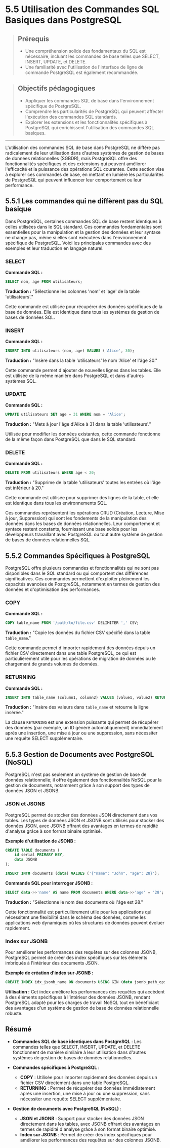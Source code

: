 # 5.5 Utilisation des Commandes SQL Basiques dans PostgreSQL

<blockquote>
    <h2>Prérequis</h2>
    <ul>
        <li>Une compréhension solide des fondamentaux du SQL est nécessaire, incluant les commandes de base telles que SELECT, INSERT, UPDATE, et DELETE.</li>
        <li>Une familiarité avec l'utilisation de l'interface de ligne de commande PostgreSQL est également recommandée.</li>
    </ul>
</blockquote>

<blockquote>
    <h2>Objectifs pédagogiques</h2>
    <ul>
        <li>Appliquer les commandes SQL de base dans l'environnement spécifique de PostgreSQL.</li>
        <li>Comprendre les particularités de PostgreSQL qui peuvent affecter l'exécution des commandes SQL standards.</li>
        <li>Explorer les extensions et les fonctionnalités spécifiques à PostgreSQL qui enrichissent l'utilisation des commandes SQL basiques.</li>
    </ul>
</blockquote>

---

L'utilisation des commandes SQL de base dans PostgreSQL ne diffère pas radicalement de leur utilisation dans d'autres systèmes de gestion de bases de données relationnelles (SGBDR), mais PostgreSQL offre des fonctionnalités spécifiques et des extensions qui peuvent améliorer l'efficacité et la puissance des opérations SQL courantes. Cette section vise à explorer ces commandes de base, en mettant en lumière les particularités de PostgreSQL qui peuvent influencer leur comportement ou leur performance.

## 5.5.1 Les commandes qui ne diffèrent pas du SQL basique

Dans PostgreSQL, certaines commandes SQL de base restent identiques à celles utilisées dans le SQL standard. Ces commandes fondamentales sont essentielles pour la manipulation et la gestion des données et leur syntaxe ne change pas, même si elles sont exécutées dans l'environnement spécifique de PostgreSQL. Voici les principales commandes avec des exemples et leur traduction en langage naturel.

### SELECT

**Commande SQL :**
```sql
SELECT nom, age FROM utilisateurs;
```
**Traduction :**
"Sélectionne les colonnes 'nom' et 'age' de la table 'utilisateurs'."

Cette commande est utilisée pour récupérer des données spécifiques de la base de données. Elle est identique dans tous les systèmes de gestion de bases de données SQL.

### INSERT

**Commande SQL :**
```sql
INSERT INTO utilisateurs (nom, age) VALUES ('Alice', 30);
```
**Traduction :**
"Insère dans la table 'utilisateurs' le nom 'Alice' et l'âge 30."

Cette commande permet d'ajouter de nouvelles lignes dans les tables. Elle est utilisée de la même manière dans PostgreSQL et dans d'autres systèmes SQL.

### UPDATE

**Commande SQL :**
```sql
UPDATE utilisateurs SET age = 31 WHERE nom = 'Alice';
```
**Traduction :**
"Mets à jour l'âge d'Alice à 31 dans la table 'utilisateurs'."

Utilisée pour modifier les données existantes, cette commande fonctionne de la même façon dans PostgreSQL que dans le SQL standard.

### DELETE

**Commande SQL :**
```sql
DELETE FROM utilisateurs WHERE age < 20;
```
**Traduction :**
"Supprime de la table 'utilisateurs' toutes les entrées où l'âge est inférieur à 20."

Cette commande est utilisée pour supprimer des lignes de la table, et elle est identique dans tous les environnements SQL.

Ces commandes représentent les opérations CRUD (Création, Lecture, Mise à jour, Suppression) qui sont les fondements de la manipulation des données dans les bases de données relationnelles. Leur comportement et syntaxe restent constants, fournissant une base solide pour les développeurs travaillant avec PostgreSQL ou tout autre système de gestion de bases de données relationnelles SQL.

## 5.5.2 Commandes Spécifiques à PostgreSQL

PostgreSQL offre plusieurs commandes et fonctionnalités qui ne sont pas disponibles dans le SQL standard ou qui comportent des différences significatives. Ces commandes permettent d'exploiter pleinement les capacités avancées de PostgreSQL, notamment en termes de gestion des données et d'optimisation des performances.

### COPY

**Commande SQL :**
```sql
COPY table_name FROM '/path/to/file.csv' DELIMITER ',' CSV;
```
**Traduction :**
"Copie les données du fichier CSV spécifié dans la table `table_name`."

Cette commande permet d'importer rapidement des données depuis un fichier CSV directement dans une table PostgreSQL, ce qui est particulièrement utile pour les opérations de migration de données ou le chargement de grands volumes de données.

### RETURNING

**Commande SQL :**
```sql
INSERT INTO table_name (column1, column2) VALUES (value1, value2) RETURNING *;
```
**Traduction :**
"Insère des valeurs dans `table_name` et retourne la ligne insérée."

La clause `RETURNING` est une extension puissante qui permet de récupérer des données (par exemple, un ID généré automatiquement) immédiatement après une insertion, une mise à jour ou une suppression, sans nécessiter une requête SELECT supplémentaire.

## 5.5.3 Gestion de Documents avec PostgreSQL (NoSQL)

PostgreSQL n'est pas seulement un système de gestion de base de données relationnelle; il offre également des fonctionnalités NoSQL pour la gestion de documents, notamment grâce à son support des types de données JSON et JSONB.

### JSON et JSONB

PostgreSQL permet de stocker des données JSON directement dans vos tables. Les types de données JSON et JSONB sont utilisés pour stocker des données JSON, avec JSONB offrant des avantages en termes de rapidité d'analyse grâce à son format binaire optimisé.

**Exemple d'utilisation de JSONB :**
```sql
CREATE TABLE documents (
    id serial PRIMARY KEY,
    data JSONB
);

INSERT INTO documents (data) VALUES ('{"name": "John", "age": 28}');
```

**Commande SQL pour interroger JSONB :**
```sql
SELECT data->>'name' AS name FROM documents WHERE data->>'age' = '28';
```
**Traduction :**
"Sélectionne le nom des documents où l'âge est 28."

Cette fonctionnalité est particulièrement utile pour les applications qui nécessitent une flexibilité dans le schéma des données, comme les applications web dynamiques où les structures de données peuvent évoluer rapidement.

### Index sur JSONB

Pour améliorer les performances des requêtes sur des colonnes JSONB, PostgreSQL permet de créer des index spécifiques sur les éléments imbriqués à l'intérieur des documents JSON.

**Exemple de création d'index sur JSONB :**
```sql
CREATE INDEX idx_jsonb_name ON documents USING GIN (data jsonb_path_ops);
```

**Utilisation :**
Cet index améliore les performances des requêtes qui accèdent à des éléments spécifiques à l'intérieur des données JSONB, rendant PostgreSQL adapté pour les charges de travail NoSQL tout en bénéficiant des avantages d'un système de gestion de base de données relationnelle robuste.

## Résumé

- **Commandes SQL de base identiques dans PostgreSQL** : Les commandes telles que SELECT, INSERT, UPDATE, et DELETE fonctionnent de manière similaire à leur utilisation dans d'autres systèmes de gestion de bases de données relationnelles.
  
- **Commandes spécifiques à PostgreSQL** :
  - **COPY** : Utilisée pour importer rapidement des données depuis un fichier CSV directement dans une table PostgreSQL.
  - **RETURNING** : Permet de récupérer des données immédiatement après une insertion, une mise à jour ou une suppression, sans nécessiter une requête SELECT supplémentaire.

- **Gestion de documents avec PostgreSQL (NoSQL)** :
  - **JSON et JSONB** : Support pour stocker des données JSON directement dans les tables, avec JSONB offrant des avantages en termes de rapidité d'analyse grâce à son format binaire optimisé.
  - **Index sur JSONB** : Permet de créer des index spécifiques pour améliorer les performances des requêtes sur des colonnes JSONB.

